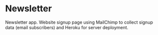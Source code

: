 # Newsletter
Newsletter app. Website signup page using MailChimp to collect signup data (email subscribers) and Heroku for server deployment.
